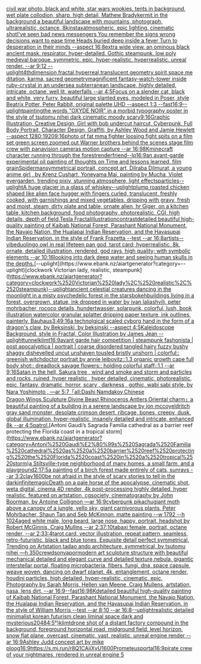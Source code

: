 [civil war photo, black and white, star wars wookies, tents in background, wet plate collodion, sharp, high detail, Mathew Brady](https://www.ebank.nz/aiartgenerator?category=civil%2520war%2520photo%2C%2520black%2520and%2520white%2C%2520star%2520wars%2520wookies%2C%2520tents%2520in%2520background%2C%2520wet%2520plate%2520collodion%2C%2520sharp%2C%2520high%2520detail%2C%2520Mathew%2520Brady)[kermit in the background a beautiful landscape with mountains, photograph, ultrarealistic, octance, 8k](https://www.ebank.nz/aiartgenerator?category=kermit%2520in%2520the%2520background%2520a%2520beautiful%2520landscape%2520with%2520mountains%2C%2520photograph%2C%2520ultrarealistic%2C%2520octance%2C%25208k)[instax](https://www.ebank.nz/aiartgenerator?category=instax)[atmospheric, epic lighting, cinematic shotI've seen bad news messengers  You remember the signs wrong decisions  want to ease time Heads buried deep inside a fever Turn to desperation in their minds --aspect 16:8](https://www.ebank.nz/aiartgenerator?category=atmospheric%2C%2520epic%2520lighting%2C%2520cinematic%2520shotI%27ve%2520seen%2520bad%2520news%2520messengers%2520%2520You%2520remember%2520the%2520signs%2520wrong%2520decisions%2520%2520want%2520to%2520ease%2520time%2520Heads%2520buried%2520deep%2520inside%2520a%2520fever%2520Turn%2520to%2520desperation%2520in%2520their%2520minds%2520--aspect%252016%3A8)[extra wide view. an ominous black ancient mask. respirator. hyper-detailed. Gothic steampunk. low poly medieval baroque. symmetric. epic. hyper-realistic. hyperrealistic. unreal render. --ar 9:12 --uplight](https://www.ebank.nz/aiartgenerator?category=extra%2520wide%2520view.%2520an%2520ominous%2520black%2520ancient%2520mask.%2520respirator.%2520hyper-detailed.%2520Gothic%2520steampunk.%2520low%2520poly%2520medieval%2520baroque.%2520symmetric.%2520epic.%2520hyper-realistic.%2520hyperrealistic.%2520unreal%2520render.%2520--ar%25209%3A12%2520--uplight)[4thdimension,fractal,hyperreal,translucent,geometry,spirit,space,meditation, karma, sacred geometry](https://www.ebank.nz/aiartgenerator?category=4thdimension%2Cfractal%2Chyperreal%2Ctranslucent%2Cgeometry%2Cspirit%2Cspace%2Cmeditation%2C%2520karma%2C%2520sacred%2520geometry)[magnificent fantasy-watch-tower inside ruby-crystal in an undersea subterranean landscape, highly detailed, intricate, octane, well lit, waterfalls --ar 4:5](https://www.ebank.nz/aiartgenerator?category=magnificent%2520fantasy-watch-tower%2520inside%2520ruby-crystal%2520in%2520an%2520undersea%2520subterranean%2520landscape%2C%2520highly%2520detailed%2C%2520intricate%2C%2520octane%2C%2520well%2520lit%2C%2520waterfalls%2520--ar%25204%3A5)[Focus on a slender cat, black and white, very furry, beautiful large slanted eyes, modeled in Poser, style Beatrix Potter, Peter Rabbit, original palette,UHD --aspect 1:3  --fast](https://www.ebank.nz/aiartgenerator?category=Focus%2520on%2520a%2520slender%2520cat%2C%2520black%2520and%2520white%2C%2520very%2520furry%2C%2520beautiful%2520large%2520slanted%2520eyes%2C%2520modeled%2520in%2520Poser%2C%2520style%2520Beatrix%2520Potter%2C%2520Peter%2520Rabbit%2C%2520original%2520palette%2CUHD%2520--aspect%25201%3A3%2520%2520--fast)[16:9](https://www.ebank.nz/aiartgenerator?category=16%3A9)[--uplight](https://www.ebank.nz/aiartgenerator?category=--uplight)[painting](https://www.ebank.nz/aiartgenerator?category=painting)[the words "OXYDE NOIR" in a morbid typography poster in the style of tsutomu nihei dark cinematic moody scary](https://www.ebank.nz/aiartgenerator?category=the%2520words%2520%22OXYDE%2520NOIR%22%2520in%2520a%2520morbid%2520typography%2520poster%2520in%2520the%2520style%2520of%2520tsutomu%2520nihei%2520dark%2520cinematic%2520moody%2520scary)[9:16](https://www.ebank.nz/aiartgenerator?category=9%3A16)[Graphic Illustration, Creative Design, Girl with bob undercut haircut, Cyberpunk, Full Body Portrait, Character Design, Graffiti, by Ashley Wood and Jamie Hewlett --aspect 1280:1920](https://www.ebank.nz/aiartgenerator?category=Graphic%2520Illustration%2C%2520Creative%2520Design%2C%2520Girl%2520with%2520bob%2520undercut%2520haircut%2C%2520Cyberpunk%2C%2520Full%2520Body%2520Portrait%2C%2520Character%2520Design%2C%2520Graffiti%2C%2520by%2520Ashley%2520Wood%2520and%2520Jamie%2520Hewlett%2520--aspect%25201280%3A1920)[9:16](https://www.ebank.nz/aiartgenerator?category=9%3A16)[photo of fat mma fighter loosing fight spits on a film set green screen zoomed out Warner brothers behind the scenes stage film crew with panavision cameras motion capture --ar 16:9](https://www.ebank.nz/aiartgenerator?category=photo%2520of%2520fat%2520mma%2520fighter%2520loosing%2520fight%2520spits%2520on%2520a%2520film%2520set%2520green%2520screen%2520zoomed%2520out%2520Warner%2520brothers%2520behind%2520the%2520scenes%2520stage%2520film%2520crew%2520with%2520panavision%2520cameras%2520motion%2520capture%2520--ar%252016%3A9)[8K](https://www.ebank.nz/aiartgenerator?category=8K)[minecraft character running through the forest](https://www.ebank.nz/aiartgenerator?category=minecraft%2520character%2520running%2520through%2520the%2520forest)[render](https://www.ebank.nz/aiartgenerator?category=render)[friend](https://www.ebank.nz/aiartgenerator?category=friend)[--lp](https://www.ebank.nz/aiartgenerator?category=--lp)[16:9](https://www.ebank.nz/aiartgenerator?category=16%3A9)[an avant-garde experimental oil painting of thoughts on Time and lessons learned, film grain](https://www.ebank.nz/aiartgenerator?category=an%2520avant-garde%2520experimental%2520oil%2520painting%2520of%2520thoughts%2520on%2520Time%2520and%2520lessons%2520learned%2C%2520film%2520grain)[Spiderman](https://www.ebank.nz/aiartgenerator?category=Spiderman)[symmetrical portrait, concept art, Dilraba Dilmurat, a young anime girl , by Krenz Cushart, Yoneyama Mai, painting by Mucha, Violet evergarden, trending pixiv, stunning atmosphere, light effects](https://www.ebank.nz/aiartgenerator?category=symmetrical%2520portrait%2C%2520concept%2520art%2C%2520Dilraba%2520Dilmurat%2C%2520a%2520young%2520anime%2520girl%2520%2C%2520by%2520Krenz%2520Cushart%2C%2520Yoneyama%2520Mai%2C%2520painting%2520by%2520Mucha%2C%2520Violet%2520evergarden%2C%2520trending%2520pixiv%2C%2520stunning%2520atmosphere%2C%2520light%2520effects)[particles](https://www.ebank.nz/aiartgenerator?category=particles)[--uplight](https://www.ebank.nz/aiartgenerator?category=--uplight)[A huge glacier in a glass of whiskey](https://www.ebank.nz/aiartgenerator?category=A%2520huge%2520glacier%2520in%2520a%2520glass%2520of%2520whiskey)[--uplight](https://www.ebank.nz/aiartgenerator?category=--uplight)[plump roasted chicken shaped like alien face hugger with fingers curled, translucent, freshly cooked, with garnishings and mixed vegetables, dripping with gravy, fresh and moist, steam, dirty plate and table, ornate alien, hr Giger, on a kitchen table, kitchen background, food photography,  photorealistic, CGI, high details, depth of field,](https://www.ebank.nz/aiartgenerator?category=plump%2520roasted%2520chicken%2520shaped%2520like%2520alien%2520face%2520hugger%2520with%2520fingers%2520curled%2C%2520translucent%2C%2520freshly%2520cooked%2C%2520with%2520garnishings%2520and%2520mixed%2520vegetables%2C%2520dripping%2520with%2520gravy%2C%2520fresh%2520and%2520moist%2C%2520steam%2C%2520dirty%2520plate%2520and%2520table%2C%2520ornate%2520alien%2C%2520hr%2520Giger%2C%2520on%2520a%2520kitchen%2520table%2C%2520kitchen%2520background%2C%2520food%2520photography%2C%2520%2520photorealistic%2C%2520CGI%2C%2520high%2520details%2C%2520depth%2520of%2520field%2C)[Tesla Fractal](https://www.ebank.nz/aiartgenerator?category=Tesla%2520Fractal)[illustration](https://www.ebank.nz/aiartgenerator?category=illustration)[contrast](https://www.ebank.nz/aiartgenerator?category=contrast)[detailed beautiful high-quality painting of Kaibab National Forest, Parashant National Monument, the Navajo Nation, the Hualapai Indian Reservation, and the Havasupai Indian Reservation. in the style of Frank Frazetta --test --ar 16:8](https://www.ebank.nz/aiartgenerator?category=detailed%2520beautiful%2520high-quality%2520painting%2520of%2520Kaibab%2520National%2520Forest%2C%2520Parashant%2520National%2520Monument%2C%2520the%2520Navajo%2520Nation%2C%2520the%2520Hualapai%2520Indian%2520Reservation%2C%2520and%2520the%2520Havasupai%2520Indian%2520Reservation.%2520in%2520the%2520style%2520of%2520Frank%2520Frazetta%2520--test%2520--ar%252016%3A8)[artists](https://www.ebank.nz/aiartgenerator?category=artists)[--vibe](https://www.ebank.nz/aiartgenerator?category=--vibe)[duolingo owl in real life](https://www.ebank.nz/aiartgenerator?category=duolingo%2520owl%2520in%2520real%2520life)[teen pan god, tarot card; hyperrealistic, 8k, ornate, detailed illustration, rendered, god rays, high quality; with symbolic elements --ar 10:16](https://www.ebank.nz/aiartgenerator?category=teen%2520pan%2520god%2C%2520tarot%2520card%3B%2520hyperrealistic%2C%25208k%2C%2520ornate%2C%2520detailed%2520illustration%2C%2520rendered%2C%2520god%2520rays%2C%2520high%2520quality%3B%2520with%2520symbolic%2520elements%2520--ar%252010%3A16)[looking into dark deep water and seeing human skulls in the depths.](https://www.ebank.nz/aiartgenerator?category=looking%2520into%2520dark%2520deep%2520water%2520and%2520seeing%2520human%2520skulls%2520in%2520the%2520depths.)[--uplight](https://www.ebank.nz/aiartgenerator?category=--uplight)[clockwork Victorian lady, realistic, steampunk](https://www.ebank.nz/aiartgenerator?category=clockwork%2520Victorian%2520lady%2C%2520realistic%2C%2520steampunk)[--uplight](https://www.ebank.nz/aiartgenerator?category=--uplight)[ancient celestial creatures dancing in the moonlight in a misty psychedelic forest in the stars](https://www.ebank.nz/aiartgenerator?category=ancient%2520celestial%2520creatures%2520dancing%2520in%2520the%2520moonlight%2520in%2520a%2520misty%2520psychedelic%2520forest%2520in%2520the%2520stars)[bokeh](https://www.ebank.nz/aiartgenerator?category=bokeh)[buildings living in a forest, overgrown, statue, ink dropped in water by ivan laliashvili, peter mohrbacher, rococo details, hundertwasser, solarpunk, colorful, lush, book illustration watercolor granular splatter dripping paper texture, ink outlines, painterly, Bauhaus](https://www.ebank.nz/aiartgenerator?category=buildings%2520living%2520in%2520a%2520forest%2C%2520overgrown%2C%2520statue%2C%2520ink%2520dropped%2520in%2520water%2520by%2520ivan%2520laliashvili%2C%2520peter%2520mohrbacher%2C%2520rococo%2520details%2C%2520hundertwasser%2C%2520solarpunk%2C%2520colorful%2C%2520lush%2C%2520book%2520illustration%2520watercolor%2520granular%2520splatter%2520dripping%2520paper%2520texture%2C%2520ink%2520outlines%2C%2520painterly%2C%2520Bauhaus)[3:4](https://www.ebank.nz/aiartgenerator?category=3%3A4)[9:16](https://www.ebank.nz/aiartgenerator?category=9%3A16)[a technolgical scaled cyborg hand in the form of a dragon's claw, by Beksinski, by beksinski --aspect 4:5](https://www.ebank.nz/aiartgenerator?category=a%2520technolgical%2520scaled%2520cyborg%2520hand%2520in%2520the%2520form%2520of%2520a%2520dragon%27s%2520claw%2C%2520by%2520Beksinski%2C%2520by%2520beksinski%2520--aspect%25204%3A5)[Kaleidoscope Background, style in Fractal, Color Illustration by James Jean --uplight](https://www.ebank.nz/aiartgenerator?category=Kaleidoscope%2520Background%2C%2520style%2520in%2520Fractal%2C%2520Color%2520Illustration%2520by%2520James%2520Jean%2520--uplight)[tunnel](https://www.ebank.nz/aiartgenerator?category=tunnel)[klimt](https://www.ebank.nz/aiartgenerator?category=klimt)[16:9](https://www.ebank.nz/aiartgenerator?category=16%3A9)[avant garde hair competition | steampunk fashonista | post apocalyptica | portrait | coarse disordered tangled hairy fuzzy bushy shaggy dishevelled uncut unshaven tousled bristly unshorn | colorful:: greenish witchdoctor portrait by annie leibovitz::1.3 organic growth cape full body shot:: dreadlock savage flowers:: holding colorful staff::1.1  --ar 9:16](https://www.ebank.nz/aiartgenerator?category=avant%2520garde%2520hair%2520competition%2520%7C%2520steampunk%2520fashonista%2520%7C%2520post%2520apocalyptica%2520%7C%2520portrait%2520%7C%2520coarse%2520disordered%2520tangled%2520hairy%2520fuzzy%2520bushy%2520shaggy%2520dishevelled%2520uncut%2520unshaven%2520tousled%2520bristly%2520unshorn%2520%7C%2520colorful%3A%3A%2520greenish%2520witchdoctor%2520portrait%2520by%2520annie%2520leibovitz%3A%3A1.3%2520organic%2520growth%2520cape%2520full%2520body%2520shot%3A%3A%2520dreadlock%2520savage%2520flowers%3A%3A%2520holding%2520colorful%2520staff%3A%3A1.1%2520%2520--ar%25209%3A16)[Satan in the hell, Sakura tree , wind and smoke and storm and particles and rocks, ruined, hyper realistic , hyper detailed, cinematic, photorealistic, epic, fantasy, dramatic, horror, scary , darkness , gothic, wabi sabi style, by Nara Yoshimoto , —ar 5:7](https://www.ebank.nz/aiartgenerator?category=Satan%2520in%2520the%2520hell%2C%2520Sakura%2520tree%2520%2C%2520wind%2520and%2520smoke%2520and%2520storm%2520and%2520particles%2520and%2520rocks%2C%2520ruined%2C%2520hyper%2520realistic%2520%2C%2520hyper%2520detailed%2C%2520cinematic%2C%2520photorealistic%2C%2520epic%2C%2520fantasy%2C%2520dramatic%2C%2520horror%2C%2520scary%2520%2C%2520darkness%2520%2C%2520gothic%2C%2520wabi%2520sabi%2520style%2C%2520by%2520Nara%2520Yoshimoto%2520%2C%2520%E2%80%94ar%25205%3A7)[「all:Dashi Namdakov,Chinese Dragon,Wings,Sculpture,Divine Beast,Rhinoceros,Antlers,Oriental charm」](https://www.ebank.nz/aiartgenerator?category=%E3%80%8Call%3ADashi%2520Namdakov%2CChinese%2520Dragon%2CWings%2CSculpture%2CDivine%2520Beast%2CRhinoceros%2CAntlers%2COriental%2520charm%E3%80%8D)[a beautiful painting of a building in a serene landscape by jon mccoy](https://www.ebank.nz/aiartgenerator?category=a%2520beautiful%2520painting%2520of%2520a%2520building%2520in%2520a%2520serene%2520landscape%2520by%2520jon%2520mccoy)[eldritch gray sand monster, desolate crimson desert, ribcage, bones, creepy, dusk, global illumination, hyper-realistic, insanely detailed and intricate, enhanced 8k --ar 4:5](https://www.ebank.nz/aiartgenerator?category=eldritch%2520gray%2520sand%2520monster%2C%2520desolate%2520crimson%2520desert%2C%2520ribcage%2C%2520bones%2C%2520creepy%2C%2520dusk%2C%2520global%2520illumination%2C%2520hyper-realistic%2C%2520insanely%2520detailed%2520and%2520intricate%2C%2520enhanced%25208k%2520--ar%25204%3A5)[patrol.](https://www.ebank.nz/aiartgenerator?category=patrol.)[Antoni Gaudi’s Sagrada Familia cathedral as a barrier reef protecting the Florida coast in a tropical storm](https://www.ebank.nz/aiartgenerator?category=Antoni%2520Gaudi%E2%80%99s%2520Sagrada%2520Familia%2520cathedral%2520as%2520a%2520barrier%2520reef%2520protecting%2520the%2520Florida%2520coast%2520in%2520a%2520tropical%2520storm)[a Stiltsville-type neighborhood of many homes, a small farm, and a playground](https://www.ebank.nz/aiartgenerator?category=a%2520Stiltsville-type%2520neighborhood%2520of%2520many%2520homes%2C%2520a%2520small%2520farm%2C%2520and%2520a%2520playground)[2:1](https://www.ebank.nz/aiartgenerator?category=2%3A1)[7:5](https://www.ebank.nz/aiartgenerator?category=7%3A5)[a painting of a birch forest made entirely of cats, sunrays --ar 3:2](https://www.ebank.nz/aiartgenerator?category=a%2520painting%2520of%2520a%2520birch%2520forest%2520made%2520entirely%2520of%2520cats%2C%2520sunrays%2520--ar%25203%3A2)[clay](https://www.ebank.nz/aiartgenerator?category=clay)[1600](https://www.ebank.nz/aiartgenerator?category=1600)[be not afraid in the style of scary stories to tell in the dark](https://www.ebank.nz/aiartgenerator?category=be%2520not%2520afraid%2520in%2520the%2520style%2520of%2520scary%2520stories%2520to%2520tell%2520in%2520the%2520dark)[infinite](https://www.ebank.nz/aiartgenerator?category=infinite)[magic](https://www.ebank.nz/aiartgenerator?category=magic)[Death on a pale horse of the apocalypse, cinematic shot, weta digital, cinema 4D render, 4k post-processing highly detailed, hyper realistic, featured on artstation, cgsociety, cinematography by John Boorman, by Antoine Collignon —ar 16:9](https://www.ebank.nz/aiartgenerator?category=Death%2520on%2520a%2520pale%2520horse%2520of%2520the%2520apocalypse%2C%2520cinematic%2520shot%2C%2520weta%2520digital%2C%2520cinema%25204D%2520render%2C%25204k%2520post-processing%2520highly%2520detailed%2C%2520hyper%2520realistic%2C%2520featured%2520on%2520artstation%2C%2520cgsociety%2C%2520cinematography%2520by%2520John%2520Boorman%2C%2520by%2520Antoine%2520Collignon%2520%E2%80%94ar%252016%3A9)[cyberpunk pikachu](https://www.ebank.nz/aiartgenerator?category=cyberpunk%2520pikachu)[giant moth above a canopy of a jungle, yello sky, giant carnivorous plants, Peter Mohrbacher, Shaun Tan and Seb McKinnon, matte painting --w 1792 --h 1024](https://www.ebank.nz/aiartgenerator?category=giant%2520moth%2520above%2520a%2520canopy%2520of%2520a%2520jungle%2C%2520yello%2520sky%2C%2520giant%2520carnivorous%2520plants%2C%2520Peter%2520Mohrbacher%2C%2520Shaun%2520Tan%2520and%2520Seb%2520McKinnon%2C%2520matte%2520painting%2520--w%25201792%2520--h%25201024)[aged white male, long beard, large nose, happy, portrait, headshot by Robert McGinnis, Craig Mullins --ar 2:3](https://www.ebank.nz/aiartgenerator?category=aged%2520white%2520male%2C%2520long%2520beard%2C%2520large%2520nose%2C%2520happy%2C%2520portrait%2C%2520headshot%2520by%2520Robert%2520McGinnis%2C%2520Craig%2520Mullins%2520--ar%25202%3A3)[7:10](https://www.ebank.nz/aiartgenerator?category=7%3A10)[tabaxi female, portrait, octane render, --ar 2:3](https://www.ebank.nz/aiartgenerator?category=tabaxi%2520female%2C%2520portrait%2C%2520octane%2520render%2C%2520--ar%25202%3A3)[3:4](https://www.ebank.nz/aiartgenerator?category=3%3A4)[tarot card, vector illustration, repeat pattern, seamless, retro-futuristic, black and blue tones, Exquisite detail perfect symmetrical, Trending on Artstation,](https://www.ebank.nz/aiartgenerator?category=tarot%2520card%2C%2520vector%2520illustration%2C%2520repeat%2520pattern%2C%2520seamless%2C%2520retro-futuristic%2C%2520black%2520and%2520blue%2520tones%2C%2520Exquisite%2520detail%2520perfect%2520symmetrical%2C%2520Trending%2520on%2520Artstation%2C)[tadao ando architecture, symmetrical, by tsutomu nihei —h 350](https://www.ebank.nz/aiartgenerator?category=tadao%2520ando%2520architecture%2C%2520symmetrical%2C%2520by%2520tsutomu%2520nihei%2520%E2%80%94h%2520350)[crewdson](https://www.ebank.nz/aiartgenerator?category=crewdson)[vapor](https://www.ebank.nz/aiartgenerator?category=vapor)[modern art sculpture structure with beautiful mechanical detailed and elegant curve and detailed texture,](https://www.ebank.nz/aiartgenerator?category=modern%2520art%2520sculpture%2520structure%2520with%2520beautiful%2520mechanical%2520detailed%2520and%2520elegant%2520curve%2520and%2520detailed%2520texture%2C)[nebula, gigantic interstellar portal, floating microbacteria, fibers, fungi, dna, space capsule, weave woven, dancing on dwarf planet, 4k, entanglement, octane render, houdini particles, high detailed, hyper-realistic, cinematic, epic, Photography by Sarah Morris, Hellen van Meene, Craig Mullens, artstation, nasa, lens dirt, --ar 16:9](https://www.ebank.nz/aiartgenerator?category=nebula%2C%2520gigantic%2520interstellar%2520portal%2C%2520floating%2520microbacteria%2C%2520fibers%2C%2520fungi%2C%2520dna%2C%2520space%2520capsule%2C%2520weave%2520woven%2C%2520dancing%2520on%2520dwarf%2520planet%2C%25204k%2C%2520entanglement%2C%2520octane%2520render%2C%2520houdini%2520particles%2C%2520high%2520detailed%2C%2520hyper-realistic%2C%2520cinematic%2C%2520epic%2C%2520Photography%2520by%2520Sarah%2520Morris%2C%2520Hellen%2520van%2520Meene%2C%2520Craig%2520Mullens%2C%2520artstation%2C%2520nasa%2C%2520lens%2520dirt%2C%2520--ar%252016%3A9)[--fast](https://www.ebank.nz/aiartgenerator?category=--fast)[16:9](https://www.ebank.nz/aiartgenerator?category=16%3A9)[8K](https://www.ebank.nz/aiartgenerator?category=8K)[detailed beautiful high-quality painting of Kaibab National Forest, Parashant National Monument, the Navajo Nation, the Hualapai Indian Reservation, and the Havasupai Indian Reservation. in the style of William Morris --test --ar 8:10 --ar 16:8](https://www.ebank.nz/aiartgenerator?category=detailed%2520beautiful%2520high-quality%2520painting%2520of%2520Kaibab%2520National%2520Forest%2C%2520Parashant%2520National%2520Monument%2C%2520the%2520Navajo%2520Nation%2C%2520the%2520Hualapai%2520Indian%2520Reservation%2C%2520and%2520the%2520Havasupai%2520Indian%2520Reservation.%2520in%2520the%2520style%2520of%2520William%2520Morris%2520--test%2520--ar%25208%3A10%2520--ar%252016%3A8)[--uplight](https://www.ebank.nz/aiartgenerator?category=--uplight)[realistic detailed minimalist korean futurism clean liminal space dark and mysterious](https://www.ebank.nz/aiartgenerator?category=realistic%2520detailed%2520minimalist%2520korean%2520futurism%2520clean%2520liminal%2520space%2520dark%2520and%2520mysterious)[2048](https://www.ebank.nz/aiartgenerator?category=2048)[4:5](https://www.ebank.nz/aiartgenerator?category=4%3A5)[°)](https://www.ebank.nz/aiartgenerator?category=%C2%B0%29)[klimt](https://www.ebank.nz/aiartgenerator?category=klimt)[drone shot of a distant factory compound in the background, foreground horizontal road, midground field, level horizon, snow flat plane, overcast, cinematic, vast, realistic, unreal engine render --ar 16:9](https://www.ebank.nz/aiartgenerator?category=drone%2520shot%2520of%2520a%2520distant%2520factory%2520compound%2520in%2520the%2520background%2C%2520foreground%2520horizontal%2520road%2C%2520midground%2520field%2C%2520level%2520horizon%2C%2520snow%2520flat%2520plane%2C%2520overcast%2C%2520cinematic%2C%2520vast%2C%2520realistic%2C%2520unreal%2520engine%2520render%2520--ar%252016%3A9)[Ashley Judd concept art by mike ploog](https://www.ebank.nz/aiartgenerator?category=Ashley%2520Judd%2520concept%2520art%2520by%2520mike%2520ploog)[16:9](https://www.ebank.nz/aiartgenerator?category=16%3A9)[<https://s.mj.run/r8Q1CAijXyU>](https://www.ebank.nz/aiartgenerator?category=%3Chttps%3A//s.mj.run/r8Q1CAijXyU%3E)[1600](https://www.ebank.nz/aiartgenerator?category=1600)[Prometeus](https://www.ebank.nz/aiartgenerator?category=Prometeus)[portal](https://www.ebank.nz/aiartgenerator?category=portal)[16:9](https://www.ebank.nz/aiartgenerator?category=16%3A9)[pirate crew of your nightmares, rendered in unreal engine 5](https://www.ebank.nz/aiartgenerator?category=pirate%2520crew%2520of%2520your%2520nightmares%2C%2520rendered%2520in%2520unreal%2520engine%25205)